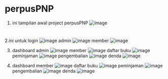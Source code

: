 # perpusPNP

1. ini tampilan awal project perpusPNP
   ![image](https://github.com/user-attachments/assets/78fe5390-ecef-4a46-81f8-0a65b85735c5)
#
2.ini untuk login
  ![image](https://github.com/user-attachments/assets/8a315976-581f-4441-97e5-a50d311d1024)
  admin
  ![image](https://github.com/user-attachments/assets/c1ecb999-75ee-4f16-ba45-ba0f19d0f20a)
  member
  ![image](https://github.com/user-attachments/assets/49a98eda-d695-4571-b14f-004dc050ec7b)

3. dashboard admin
   ![image](https://github.com/user-attachments/assets/eccc76d3-a714-4920-a178-91efafea3c05)
   member
   ![image](https://github.com/user-attachments/assets/639c39a5-f3c7-484a-be7d-aa67c53f8e82)
   daftar buku
   ![image](https://github.com/user-attachments/assets/6afa70f5-87ae-4964-a13b-4b2673e3877d)
   peminjaman
   ![image](https://github.com/user-attachments/assets/a76543b9-fea7-4dda-8fad-e5c1b87b0b95)
   pengembalian
   ![image](https://github.com/user-attachments/assets/c0faaffd-a880-431e-8468-fa8e5877fc58)
   denda
   ![image](https://github.com/user-attachments/assets/3211ee11-930b-43f2-bafb-a302d95cbf05)

5. dashboard member
   ![image](https://github.com/user-attachments/assets/c001dc48-f126-4c82-b9fc-15be659a151b)
   daftar buku
   ![image](https://github.com/user-attachments/assets/68a5cd7b-4846-4320-8453-def9accff583)
   peminjaman
   ![image](https://github.com/user-attachments/assets/f60abac9-4144-4fca-8347-4daaa35f7d65)
   pengembalian
   ![image](https://github.com/user-attachments/assets/dfddbb4a-837f-4dd4-b22c-6aed344df4a1)
   denda
   ![image](https://github.com/user-attachments/assets/23a78f6f-da87-4f16-903f-386304cc7d0c)
   


